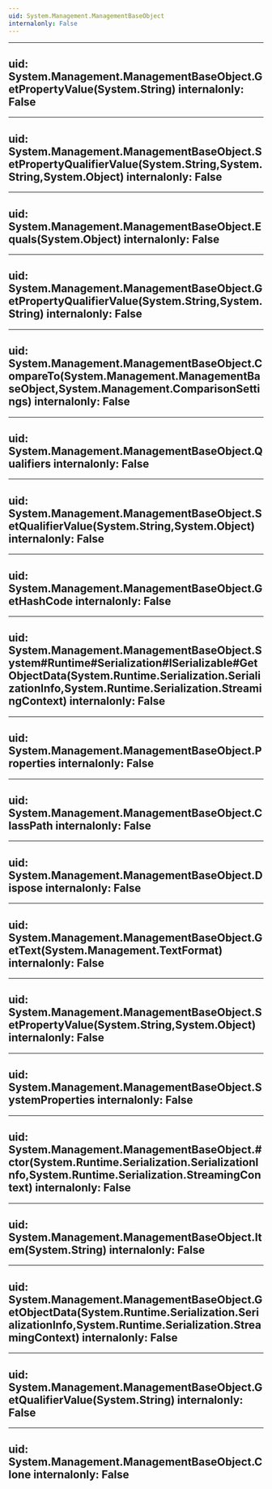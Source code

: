 ```yaml
---
uid: System.Management.ManagementBaseObject
internalonly: False
---
```


---
uid: System.Management.ManagementBaseObject.GetPropertyValue(System.String)
internalonly: False
---

---
uid: System.Management.ManagementBaseObject.SetPropertyQualifierValue(System.String,System.String,System.Object)
internalonly: False
---

---
uid: System.Management.ManagementBaseObject.Equals(System.Object)
internalonly: False
---

---
uid: System.Management.ManagementBaseObject.GetPropertyQualifierValue(System.String,System.String)
internalonly: False
---

---
uid: System.Management.ManagementBaseObject.CompareTo(System.Management.ManagementBaseObject,System.Management.ComparisonSettings)
internalonly: False
---

---
uid: System.Management.ManagementBaseObject.Qualifiers
internalonly: False
---

---
uid: System.Management.ManagementBaseObject.SetQualifierValue(System.String,System.Object)
internalonly: False
---

---
uid: System.Management.ManagementBaseObject.GetHashCode
internalonly: False
---

---
uid: System.Management.ManagementBaseObject.System#Runtime#Serialization#ISerializable#GetObjectData(System.Runtime.Serialization.SerializationInfo,System.Runtime.Serialization.StreamingContext)
internalonly: False
---

---
uid: System.Management.ManagementBaseObject.Properties
internalonly: False
---

---
uid: System.Management.ManagementBaseObject.ClassPath
internalonly: False
---

---
uid: System.Management.ManagementBaseObject.Dispose
internalonly: False
---

---
uid: System.Management.ManagementBaseObject.GetText(System.Management.TextFormat)
internalonly: False
---

---
uid: System.Management.ManagementBaseObject.SetPropertyValue(System.String,System.Object)
internalonly: False
---

---
uid: System.Management.ManagementBaseObject.SystemProperties
internalonly: False
---

---
uid: System.Management.ManagementBaseObject.#ctor(System.Runtime.Serialization.SerializationInfo,System.Runtime.Serialization.StreamingContext)
internalonly: False
---

---
uid: System.Management.ManagementBaseObject.Item(System.String)
internalonly: False
---

---
uid: System.Management.ManagementBaseObject.GetObjectData(System.Runtime.Serialization.SerializationInfo,System.Runtime.Serialization.StreamingContext)
internalonly: False
---

---
uid: System.Management.ManagementBaseObject.GetQualifierValue(System.String)
internalonly: False
---

---
uid: System.Management.ManagementBaseObject.Clone
internalonly: False
---
